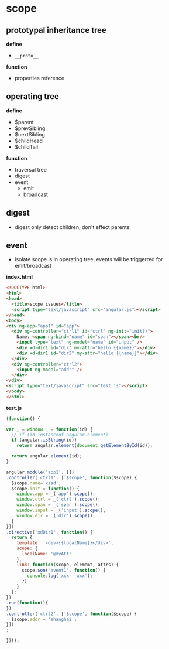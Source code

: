 scope
=====

prototypal inheritance tree
---------------------------
**define**
* `__proto__`

**function**
* properties reference

operating tree
--------------
**define**
* $parent
* $prevSibling
* $nextSibling
* $childHead
* $childTail

**function**
* traversal tree
* digest
* event
  * emit
  * broadcast

digest
------
* digest only detect children, don't effect parents

event
-----
* isolate scope is in operating tree, events will be triggerred for emit/broadcast

**index.html**
```html
<!DOCTYPE html>
<html>
<head>
  <title>scope issues</title>
  <script type="text/javascript" src="angular.js"></script>
</head>
<body>
<div ng-app="app1" id="app">
  <div ng-controller="ctrl1" id="ctrl" ng-init="init()">
    Name: <span ng-bind="name" id="span"></span><br/>
    <input type="text" ng-model="name" id="input" />
    <div xd-dir1 id="dir" my-attr="hello {{name}}"></div>
    <div xd-dir1 id="dir2" my-attr="hello {{name}}"></div>
  </div>
  <div ng-controller="ctrl2">
    <input ng-model="addr" />
  </div>
</div>
<script type="text/javascript" src="test.js"></script>
</body>
</html>
```

**test.js**
```javascript
(function() {

var _ = window._ = function(id) {
  // if (id instanceof angular.element)
  if (angular.isString(id))
    return angular.element(document.getElementById(id));

  return angular.element(id);
}

angular.module('app1', [])
.controller('ctrl1', ['$scope', function($scope) {
  $scope.name='xiad';
  $scope.init = function() {
    window.app = _('app').scope();
    window.ctrl = _('ctrl').scope();
    window.span = _('span').scope();
    window.input = _('input').scope();
    window.dir = _('dir').scope();
  }
}])
.directive('xdDir1', function() {
  return {
    template: '<div>{{localName}}</div>',
    scope: {
      localName: '@myAttr'
    },
    link: function(scope, elememt, attrs) {
      scope.$on('event1', function() {
        console.log('xxx---xxx');
      })
    }
  };
})
.run(function(){
})
.controller('ctrl2', ['$scope', function($scope) {
  $scope.addr = 'shanghai';
}])
;

})();
```